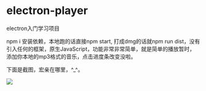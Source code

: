 
# electron-player
electron入门学习项目
 
npm i 安装依赖，本地跑的话直接npm start, 打成dmg的话就npm run dist，没有引入任何的框架，原生JavaScript，功能非常非常简单，就是简单的播放暂时，添加你本地的mp3格式的音乐，点击进度条改变没啦。

下面是截图，宏亲在哪里，^_^。

 <img src="http://a1.qpic.cn/psb?/V13GqyBK3UnIsM/.rlm5ZT9BZBN089sgmSK*EfWkgySrRHNVaVKu1mpjjA!/c/dAwBAAAAAAAA&ek=1&kp=1&pt=0&bo=hgY4BAAAAAARF5w!&tl=3&vuin=252100359&tm=1563087600&sce=60-2-2&rf=0-0">


